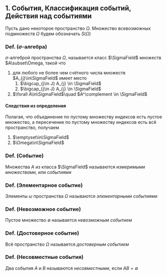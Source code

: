 ## 1. События, Классификация событий, Действия над событиями ##


Пусть дано некоторое пространство $\Omega$.
Множество всевозможных подмножеств $\Omega$ будем обозначать $S(\Omega)$

### Def. ($\sigma$-алгебра) ###
$\sigma$-алгеброй пространства $\Omega$, называется класс $\SigmaField$ множеств $A\subset\Omega,
такой что

1.  для любого не более чем счётного числа множеств $A_{j}\in\SigmaField$ имеет место
    1. $\bigcup_{j\in J} A_{j} \in \SigmaField$
    2. $\bigcap_{j\in J} A_{j} \in \SigmaField$
2.  $\forall A\in\SigmaField$\quad
    $A^\complement \in \SigmaField$

#### Следствия из определения ####
Полагая, что объединение по пустому множеству индексов есть пустое множество,
а пересечение по пустому множеству индексов есть всё пространство, получаем

1. $\emptyset\in\SigmaField$
2. $\Omega\in\SigmaField$

### Def. (Событие) ###
Множества $A$ из класса $\SigmaField$ называются *измеримыми множествами*, или *событиями*

### Def. (Элементарное событие) ###
Элементы $\omega$ пространства $\Omega$ называются *элементарными событиями*

### Def. (Невозможное событие) ###
Пустое множество $\emptyset$ называется *невозможным событием*

### Def. (Достоверное событие) ###
Всё пространство $\Omega$ называется *достоверным событием*

### Def. (Несовместные события) ###
Два события $A$ и $B$ называются *несовместными*, если $AB = \emptyset$
